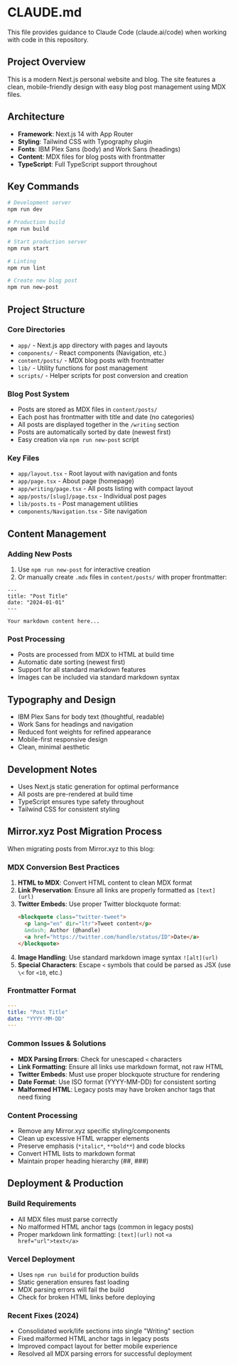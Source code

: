 # CLAUDE.md

This file provides guidance to Claude Code (claude.ai/code) when working with code in this repository.

## Project Overview

This is a modern Next.js personal website and blog. The site features a clean, mobile-friendly design with easy blog post management using MDX files.

## Architecture

- **Framework**: Next.js 14 with App Router
- **Styling**: Tailwind CSS with Typography plugin
- **Fonts**: IBM Plex Sans (body) and Work Sans (headings)
- **Content**: MDX files for blog posts with frontmatter
- **TypeScript**: Full TypeScript support throughout

## Key Commands

```bash
# Development server
npm run dev

# Production build
npm run build

# Start production server
npm run start

# Linting
npm run lint

# Create new blog post
npm run new-post
```

## Project Structure

### Core Directories
- `app/` - Next.js app directory with pages and layouts
- `components/` - React components (Navigation, etc.)
- `content/posts/` - MDX blog posts with frontmatter
- `lib/` - Utility functions for post management
- `scripts/` - Helper scripts for post conversion and creation

### Blog Post System
- Posts are stored as MDX files in `content/posts/`
- Each post has frontmatter with title and date (no categories)
- All posts are displayed together in the `/writing` section
- Posts are automatically sorted by date (newest first)
- Easy creation via `npm run new-post` script

### Key Files
- `app/layout.tsx` - Root layout with navigation and fonts
- `app/page.tsx` - About page (homepage)
- `app/writing/page.tsx` - All posts listing with compact layout
- `app/posts/[slug]/page.tsx` - Individual post pages
- `lib/posts.ts` - Post management utilities
- `components/Navigation.tsx` - Site navigation

## Content Management

### Adding New Posts
1. Use `npm run new-post` for interactive creation
2. Or manually create `.mdx` files in `content/posts/` with proper frontmatter:

```mdx
---
title: "Post Title"
date: "2024-01-01"
---

Your markdown content here...
```

### Post Processing
- Posts are processed from MDX to HTML at build time
- Automatic date sorting (newest first)
- Support for all standard markdown features
- Images can be included via standard markdown syntax

## Typography and Design
- IBM Plex Sans for body text (thoughtful, readable)
- Work Sans for headings and navigation
- Reduced font weights for refined appearance
- Mobile-first responsive design
- Clean, minimal aesthetic

## Development Notes
- Uses Next.js static generation for optimal performance
- All posts are pre-rendered at build time
- TypeScript ensures type safety throughout
- Tailwind CSS for consistent styling

## Mirror.xyz Post Migration Process

When migrating posts from Mirror.xyz to this blog:

### MDX Conversion Best Practices
1. **HTML to MDX**: Convert HTML content to clean MDX format
2. **Link Preservation**: Ensure all links are properly formatted as `[text](url)`
3. **Twitter Embeds**: Use proper Twitter blockquote format:
   ```html
   <blockquote class="twitter-tweet">
     <p lang="en" dir="ltr">Tweet content</p>
     &mdash; Author (@handle) 
     <a href="https://twitter.com/handle/status/ID">Date</a>
   </blockquote>
   ```
4. **Image Handling**: Use standard markdown image syntax `![alt](url)`
5. **Special Characters**: Escape `<` symbols that could be parsed as JSX (use `\<` for `<10`, etc.)

### Frontmatter Format
```yaml
---
title: "Post Title"
date: "YYYY-MM-DD"
---
```

### Common Issues & Solutions
- **MDX Parsing Errors**: Check for unescaped `<` characters
- **Link Formatting**: Ensure all links use markdown format, not raw HTML
- **Twitter Embeds**: Must use proper blockquote structure for rendering
- **Date Format**: Use ISO format (YYYY-MM-DD) for consistent sorting
- **Malformed HTML**: Legacy posts may have broken anchor tags that need fixing

### Content Processing
- Remove any Mirror.xyz specific styling/components
- Clean up excessive HTML wrapper elements
- Preserve emphasis (`*italic*`, `**bold**`) and code blocks
- Convert HTML lists to markdown format
- Maintain proper heading hierarchy (##, ###)

## Deployment & Production

### Build Requirements
- All MDX files must parse correctly
- No malformed HTML anchor tags (common in legacy posts)
- Proper markdown link formatting: `[text](url)` not `<a href="url">text</a>`

### Vercel Deployment
- Uses `npm run build` for production builds
- Static generation ensures fast loading
- MDX parsing errors will fail the build
- Check for broken HTML links before deploying

### Recent Fixes (2024)
- Consolidated work/life sections into single "Writing" section
- Fixed malformed HTML anchor tags in legacy posts
- Improved compact layout for better mobile experience
- Resolved all MDX parsing errors for successful deployment